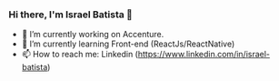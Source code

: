 ### Hi there, I'm Israel Batista 👋
- 🔭 I’m currently working on Accenture.
- 🌱 I’m currently learning Front-end (ReactJs/ReactNative)
- 📫 How to reach me: Linkedin (https://www.linkedin.com/in/israel-batista)
<!--
**Israelfer/Israelfer** is a ✨ _special_ ✨ repository because its `README.md` (this file) appears on your GitHub profile.

Here are some ideas to get you started:

- 🔭 I’m currently working on ...
- 🌱 I’m currently learning Front-end (react)
- 👯 I’m looking to collaborate on ...
- 🤔 I’m looking for help with ...
- 💬 Ask me about ...
- 📫 How to reach me: ...
- 😄 Pronouns: ...
- ⚡ Fun fact: ...
-->

